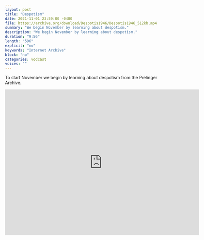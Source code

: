 ```yaml
---
layout: post
title: "Despotism"
date: 2021-11-01 23:59:00 -0400
file: https://archive.org/download/Despotis1946/Despotis1946_512kb.mp4
summary: "We begin November by learning about despotism."
description: "We begin November by learning about despotism."
duration: "9:56"
length: "596"
explicit: "no" 
keywords: "Internet Archive"
block: "no" 
categories: vodcast
voices: ""
---
```


To start November we begin by learning about despotism from the Prelinger Archive.  

<iframe src="https://archive.org/embed/Despotis1946" width="640" height="480" frameborder="0" webkitallowfullscreen="true" mozallowfullscreen="true" allowfullscreen></iframe>


